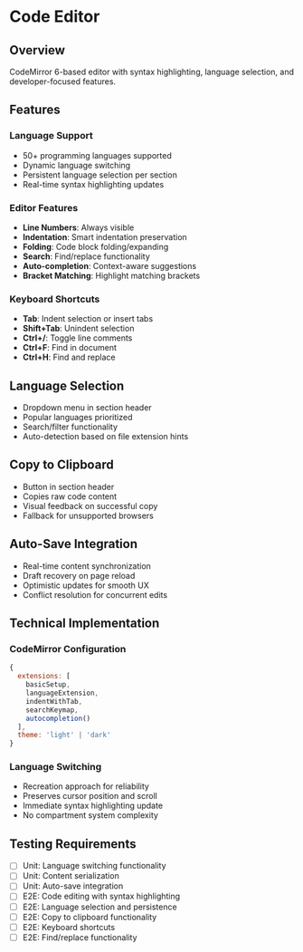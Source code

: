 # Code Editor

## Overview
CodeMirror 6-based editor with syntax highlighting, language selection, and developer-focused features.

## Features

### Language Support
- 50+ programming languages supported
- Dynamic language switching
- Persistent language selection per section
- Real-time syntax highlighting updates

### Editor Features
- **Line Numbers**: Always visible
- **Indentation**: Smart indentation preservation
- **Folding**: Code block folding/expanding
- **Search**: Find/replace functionality
- **Auto-completion**: Context-aware suggestions
- **Bracket Matching**: Highlight matching brackets

### Keyboard Shortcuts
- **Tab**: Indent selection or insert tabs
- **Shift+Tab**: Unindent selection  
- **Ctrl+/**: Toggle line comments
- **Ctrl+F**: Find in document
- **Ctrl+H**: Find and replace

## Language Selection
- Dropdown menu in section header
- Popular languages prioritized
- Search/filter functionality
- Auto-detection based on file extension hints

## Copy to Clipboard
- Button in section header
- Copies raw code content
- Visual feedback on successful copy
- Fallback for unsupported browsers

## Auto-Save Integration
- Real-time content synchronization
- Draft recovery on page reload
- Optimistic updates for smooth UX
- Conflict resolution for concurrent edits

## Technical Implementation

### CodeMirror Configuration
```javascript
{
  extensions: [
    basicSetup,
    languageExtension,
    indentWithTab,
    searchKeymap,
    autocompletion()
  ],
  theme: 'light' | 'dark'
}
```

### Language Switching
- Recreation approach for reliability
- Preserves cursor position and scroll
- Immediate syntax highlighting update
- No compartment system complexity

## Testing Requirements
- [ ] Unit: Language switching functionality
- [ ] Unit: Content serialization  
- [ ] Unit: Auto-save integration
- [ ] E2E: Code editing with syntax highlighting
- [ ] E2E: Language selection and persistence
- [ ] E2E: Copy to clipboard functionality
- [ ] E2E: Keyboard shortcuts
- [ ] E2E: Find/replace functionality
